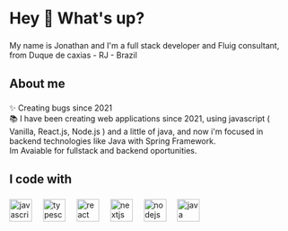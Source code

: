 <h1 align="left">Hey 👋 What's up?</h1>

###

<p align="left">My name is Jonathan and I'm a full stack developer and Fluig consultant, from Duque de caxias - RJ - Brazil</p>

###

<h2 align="left">About me</h2>

###

<p align="left">✨ Creating bugs since 2021<br>📚 I have been creating web applications since 2021, using javascript ( Vanilla, React.js, Node.js ) and a little of java, and now i'm focused in backend technologies like Java with Spring Framework.<br

Im Avaiable for fullstack and backend oportunities.

###

<h2 align="left">I code with</h2>

###

<div align="left">
  <img src="https://cdn.jsdelivr.net/gh/devicons/devicon/icons/javascript/javascript-original.svg" height="40" alt="javascript logo"  />
  <img width="12" />
  <img src="https://cdn.jsdelivr.net/gh/devicons/devicon/icons/typescript/typescript-original.svg" height="40" alt="typescript logo"  />
  <img width="12" />
  <img src="https://cdn.jsdelivr.net/gh/devicons/devicon/icons/react/react-original.svg" height="40" alt="react logo"  />
  <img width="12" />
  <img src="https://cdn.jsdelivr.net/gh/devicons/devicon/icons/nextjs/nextjs-original.svg" height="40" alt="nextjs logo"  />
  <img width="12" />
  <img src="https://cdn.jsdelivr.net/gh/devicons/devicon/icons/nodejs/nodejs-original.svg" height="40" alt="nodejs logo"  />
  <img width="12" />
  <img src="https://cdn.jsdelivr.net/gh/devicons/devicon/icons/java/java-original.svg" height="40" alt="java logo"  />
  <img width="12" />
</div>

###
